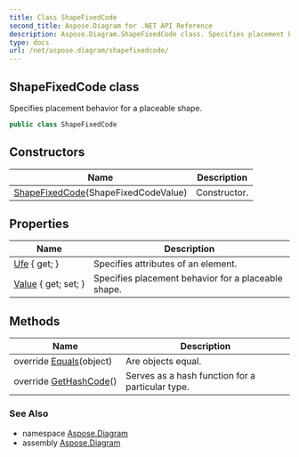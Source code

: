 ```yaml
---
title: Class ShapeFixedCode
second_title: Aspose.Diagram for .NET API Reference
description: Aspose.Diagram.ShapeFixedCode class. Specifies placement behavior for a placeable shape
type: docs
url: /net/aspose.diagram/shapefixedcode/
---
```

## ShapeFixedCode class

Specifies placement behavior for a placeable shape.

```csharp
public class ShapeFixedCode
```

## Constructors

| Name | Description |
| --- | --- |
| [ShapeFixedCode](shapefixedcode/)(ShapeFixedCodeValue) | Constructor. |

## Properties

| Name | Description |
| --- | --- |
| [Ufe](../../aspose.diagram/shapefixedcode/ufe/) { get; } | Specifies attributes of an element. |
| [Value](../../aspose.diagram/shapefixedcode/value/) { get; set; } | Specifies placement behavior for a placeable shape. |

## Methods

| Name | Description |
| --- | --- |
| override [Equals](../../aspose.diagram/shapefixedcode/equals/)(object) | Are objects equal. |
| override [GetHashCode](../../aspose.diagram/shapefixedcode/gethashcode/)() | Serves as a hash function for a particular type. |

### See Also

* namespace [Aspose.Diagram](../../aspose.diagram/)
* assembly [Aspose.Diagram](../../)


